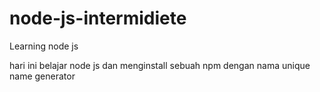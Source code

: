 # node-js-intermidiete
 Learning node js 

hari ini belajar node js dan menginstall sebuah npm dengan nama unique name generator 

